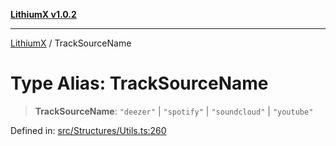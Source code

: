 [**LithiumX v1.0.2**](../README.md)

***

[LithiumX](../globals.md) / TrackSourceName

# Type Alias: TrackSourceName

> **TrackSourceName**: `"deezer"` \| `"spotify"` \| `"soundcloud"` \| `"youtube"`

Defined in: [src/Structures/Utils.ts:260](https://github.com/anantix-network/LithiumX/blob/791eed01fbe9f7030525ce976bc687f47cb06e89/src/Structures/Utils.ts#L260)
